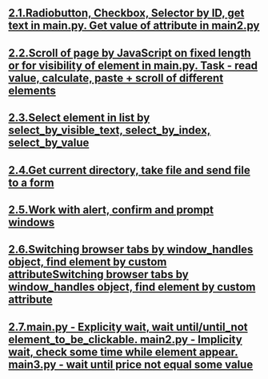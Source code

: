 ## [2.1.Radiobutton, Checkbox, Selector by ID, get text in main.py. Get value of attribute in main2.py](./2.1.Elements)
## [2.2.Scroll of page by JavaScript on fixed length or for visibility of element in main.py. Task - read value, calculate, paste + scroll of different elements](./2.2.ExecuteScript)
## [2.3.Select element in list by select_by_visible_text, select_by_index, select_by_value](./2.3.SelectInList)
## [2.4.Get current directory, take file and send file to a form](./2.4.SendFile)
## [2.5.Work with alert, confirm and prompt windows](./2.5.AlertWindows)
## [2.6.Switching browser tabs by window_handles object, find element by custom attributeSwitching browser tabs by window_handles object, find element by custom attribute](./2.6.SwitchTab)
## [2.7.main.py - Explicity wait, wait until/until_not element_to_be_clickable. main2.py - Implicity wait, check some time while element appear. main3.py - wait until price not equal some value](./2.7.Waiting)
